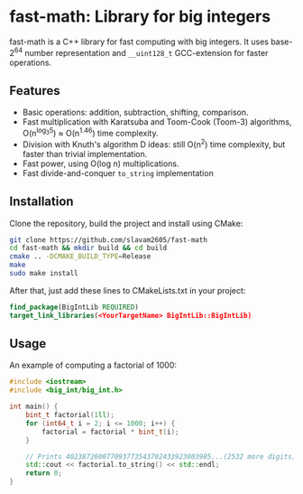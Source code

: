 # fast-math: Library for big integers

fast-math is a C++ library for fast computing with big integers.
It uses base-2<sup>64</sup> number representation and `__uint128_t` GCC-extension
for faster operations.

## Features

* Basic operations: addition, subtraction, shifting, comparison.
* Fast multiplication with Karatsuba and Toom-Cook (Toom-3) algorithms, O(n<sup>log<sub>3</sub>5</sup>) ≈ O(n<sup>1.46</sup>) time complexity.
* Division with Knuth's algorithm D ideas: still O(n<sup>2</sup>) time complexity, but faster than trivial implementation.
* Fast power, using O(log n) multiplications.
* Fast divide-and-conquer `to_string` implementation

## Installation
Clone the repository, build the project and install using CMake:
```bash
git clone https://github.com/slavam2605/fast-math
cd fast-math && mkdir build && cd build
cmake .. -DCMAKE_BUILD_TYPE=Release
make
sudo make install
```
After that, just add these lines to CMakeLists.txt in your project:
```cmake
find_package(BigIntLib REQUIRED)
target_link_libraries(<YourTargetName> BigIntLib::BigIntLib)
```

## Usage
An example of computing a factorial of 1000:
```c++
#include <iostream>
#include <big_int/big_int.h>

int main() {
    bint_t factorial(1ll);
    for (int64_t i = 2; i <= 1000; i++) {
        factorial = factorial * bint_t(i);
    }

    // Prints 402387260077093773543702433923003985...(2532 more digits)
    std::cout << factorial.to_string() << std::endl;
    return 0;
}
```